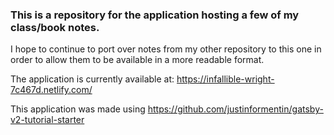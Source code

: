 ### This is a repository for the application hosting a few of my class/book notes.

I hope to continue to port over notes from my other repository to this one in order to allow them to be available in a more readable format.

The application is currently available at: https://infallible-wright-7c467d.netlify.com/

This application was made using https://github.com/justinformentin/gatsby-v2-tutorial-starter
